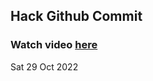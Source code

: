 
 ## Hack Github Commit 
 ### Watch video <a href="https://www.youtube.com">here</a> 
 Sat 29 Oct 2022 
